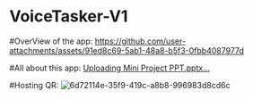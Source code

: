 ﻿# VoiceTasker-V1

#OverView of the app:
https://github.com/user-attachments/assets/91ed8c69-5ab1-48a8-b5f3-0fbb4087977d

#All about this app:
[Uploading Mini Project PPT.pptx…]()

#Hosting QR:
![6d72114e-35f9-419c-a8b8-996983d8cd6c](https://github.com/user-attachments/assets/ba11fa1f-73c1-4bd3-bf69-861af4bec60e)

